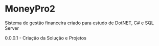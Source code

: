 # MoneyPro2

Sistema de gestão financeira criado para estudo de DotNET, C# e SQL Server

0.0.0.1 - Criação da Solução e Projetos